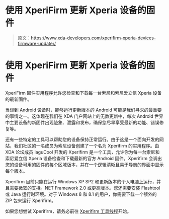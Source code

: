 # 使用 XperiFirm 更新 Xperia 设备的固件

> 原文：<https://www.xda-developers.com/xperifirm-xperia-devices-firmware-updater/>

# 使用 XperiFirm 更新 Xperia 设备的固件

XperiFirm 固件实用程序允许您检查和下载每一台索尼和索尼爱立信 Xperia 设备的最新固件。

当谈到 Android 设备时，能够运行更新版本的 Android 可能是我们寻求的最重要的事情之一。这体现在我们在 XDA 门户网站上的无数更新中，每次 Android 世界中主要设备的新固件出现迹象、泄露和发布，确保您尽早享受最新的功能、错误修复等。

还有一些特定的工具可以帮助您的设备保持正常运行。由于这是一个面向开发的网站，我们社区的一名成员为索尼设备创建了一个名为 Xperifirm 的实用程序。由 XDA 论坛成员 IaguCool 开发的 Xperifirm 是一个工具，允许你为每一台索尼和索尼爱立信 Xperia 设备检查和下载最新的官方 Android 固件。Xperifirm 会调出您的设备可用的固件的每个区域版本，并在一个逻辑清晰且易于导航的界面中显示每个版本。

Xperifirm 目前只能在运行 Windows XP SP2 和更新版本的个人电脑上运行，并且需要微软的支持。NET Framework 2.0 或更高版本。您还需要安装 Flashtool 或 Java 运行时环境。对于 Windows 8 和 8.1 的用户，你需要下载一个额外的 ZIP 包来运行 Xperifirm。

如果您想尝试 Xperifirm，请务必前往 [Xperifirm 工具线程](http://forum.xda-developers.com/crossdevice-dev/sony/pc-xperifirm-xperia-firmware-downloader-t2834142)开始。